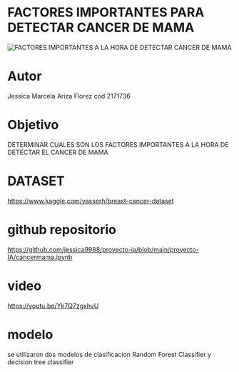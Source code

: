 
# FACTORES IMPORTANTES PARA DETECTAR CANCER DE MAMA
![FACTORES IMPORTANTES A LA HORA DE DETECTAR CÁNCER DE MAMA](https://user-images.githubusercontent.com/98856036/156943801-857f25f4-173b-413b-b0a0-7471bfed8415.png)
# Autor
Jessica Marcela Ariza Florez cod 2171736
# Objetivo
DETERMINAR CUALES SON LOS FACTORES IMPORTANTES A LA HORA DE DETECTAR EL CANCER DE MAMA
# DATASET
https://www.kaggle.com/yasserh/breast-cancer-dataset
# github repositorio
https://github.com/jessica9988/proyecto-ia/blob/main/proyecto-IA/cancermama.ipynb
# video
https://youtu.be/Yk7Q7zgxhvU
# modelo
se utilizaron dos modelos de clasificacion 
Random Forest Classifier y decision tree classifier



